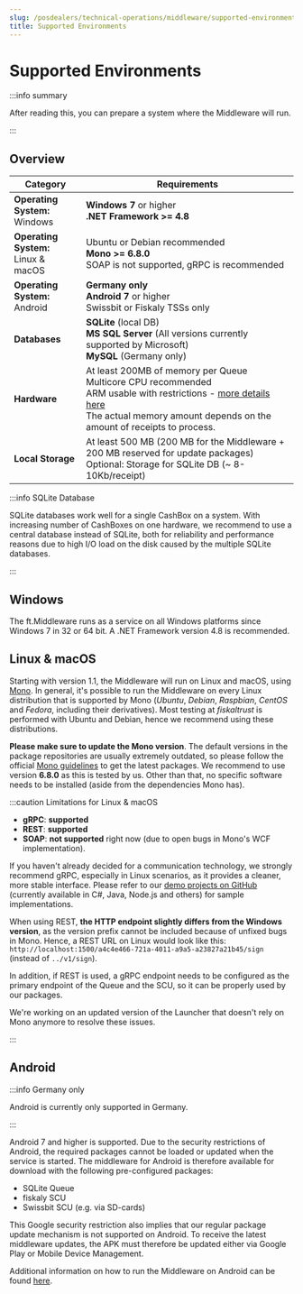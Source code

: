 ```yaml
---
slug: /posdealers/technical-operations/middleware/supported-environments
title: Supported Environments
---
```

# Supported Environments

:::info summary

After reading this, you can prepare a system where the Middleware will run.

:::

## Overview

| Category                                   | Requirements                                           |
| ------------------------------------------ | ------------------------------------------------------ |
| **Operating System:** <br /> Windows        | **Windows 7** or higher <br />**.NET Framework >= 4.8** |
| **Operating System:** <br /> Linux & macOS  | Ubuntu or Debian recommended<br />**Mono >= 6.8.0**<br />SOAP is not supported, gRPC is recommended |
| **Operating System:** <br /> Android        | **Germany only**<br />**Android 7** or higher<br />Swissbit or Fiskaly TSSs only |
| **Databases**                         | **SQLite** (local DB)<br />**MS SQL Server** (All versions currently supported by Microsoft)<br />**MySQL** (Germany only) |
| **Hardware**                          | At least 200MB of memory per Queue<br />Multicore CPU recommended <br /> ARM usable with restrictions - [more details here](https://github.com/fiskaltrust/interface-doc/tree/master/doc/middleware-de-kassensichv/operation-modes) <br />The actual memory amount depends on the amount of receipts to process. |
| **Local Storage**                     | At least 500 MB (200 MB for the Middleware + 200 MB reserved for update packages)<br />Optional: Storage for SQLite DB (~ 8-10Kb/receipt) |

:::info SQLite Database

SQLite databases work well for a single CashBox on a system. With increasing number of CashBoxes on one hardware, we recommend to use a central database instead of SQLite, both for reliability and performance reasons due to high I/O load on the disk caused by the multiple SQLite databases.

:::

## Windows

The ft.Middleware runs as a service on all Windows platforms since Windows 7 in 32 or 64 bit. 
A .NET Framework version 4.8 is recommended.

## Linux & macOS
Starting with version 1.1, the Middleware will run on Linux and macOS, using [Mono](https://www.mono-project.com/). In general, it's possible to run the Middleware on every Linux distribution that is supported by Mono (_Ubuntu_, _Debian_, _Raspbian_, _CentOS_ and _Fedora_, including their derivatives). Most testing at _fiskaltrust_ is performed with Ubuntu and Debian, 
hence we recommend using these distributions.

**Please make sure to update the Mono version**. The default versions in the package repositories are usually extremely outdated, so please follow the official [Mono guidelines](https://www.mono-project.com/download/stable/#download-lin-ubuntu) to get the latest packages. We recommend to use version **6.8.0** as this is tested by us. Other than that, no specific software needs to be installed (aside from the dependencies Mono has).

:::caution Limitations for Linux & macOS

- **gRPC**: **supported** 
- **REST**: **supported** 
- **SOAP**: **not supported** right now (due to open bugs in Mono's WCF implementation).

If you haven't already decided for a communication technology, we strongly recommend gRPC, especially in Linux scenarios, as it provides a cleaner, more stable interface. Please refer to our [demo projects on GitHub](https://github.com/fiskaltrust?q=demo&type=all&language=&sort=) (currently available in C#, Java, Node.js and others) for sample implementations.

When using REST, **the HTTP endpoint slightly differs from the Windows version**, as the version prefix cannot be included because of unfixed bugs in Mono. Hence, a REST URL on Linux would look like this: `http://localhost:1500/a4c4e466-721a-4011-a9a5-a23827a21b45/sign` (instead of `../v1/sign`).

In addition, if REST is used, a gRPC endpoint needs to be configured as the primary endpoint of the Queue and the SCU, so it can be properly used by our packages.

We're working on an updated version of the Launcher that doesn't rely on Mono anymore to resolve these issues.

:::

## Android

:::info Germany only

Android is currently only supported in Germany.

:::

Android 7 and higher is supported. Due to the security restrictions of Android, the required packages cannot be loaded or updated when the service is started. The middleware for Android is therefore available for download with the following pre-configured packages:

- SQLite Queue
- fiskaly SCU
- Swissbit SCU (e.g. via SD-cards)

This Google security restriction also implies that our regular package update mechanism is not supported on Android. To receive the latest middleware updates, the APK must therefore be updated either via Google Play or Mobile Device Management.

Additional information on how to run the Middleware on Android can be found [here](https://github.com/fiskaltrust/middleware-demo-android).
